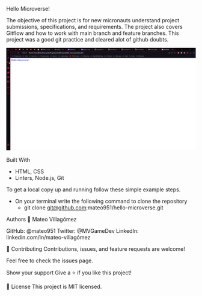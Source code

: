 Hello Microverse!

The objective of this project is for new micronauts understand project submissions, specifications, and requirements. The project also covers Gitflow and how to work with main branch and feature branches. This project was a good git practice and cleared alot of github doubts. 


![Alt text](/project-sh-1.png?raw=true)


Built With
- HTML, CSS
- Linters, Node.js, Git


To get a local copy up and running follow these simple example steps.
- On your terminal write the following command to clone the repository
    - git clone git@github.com:mateo951/hello-microverse.git

Authors
👤 Mateo Villagómez

GitHub: @mateo951
Twitter: @MVGameDev
LinkedIn: linkedin.com/in/mateo-villagómez

🤝 Contributing
Contributions, issues, and feature requests are welcome!

Feel free to check the issues page.

Show your support
Give a ⭐️ if you like this project!

📝 License
This project is MIT licensed.